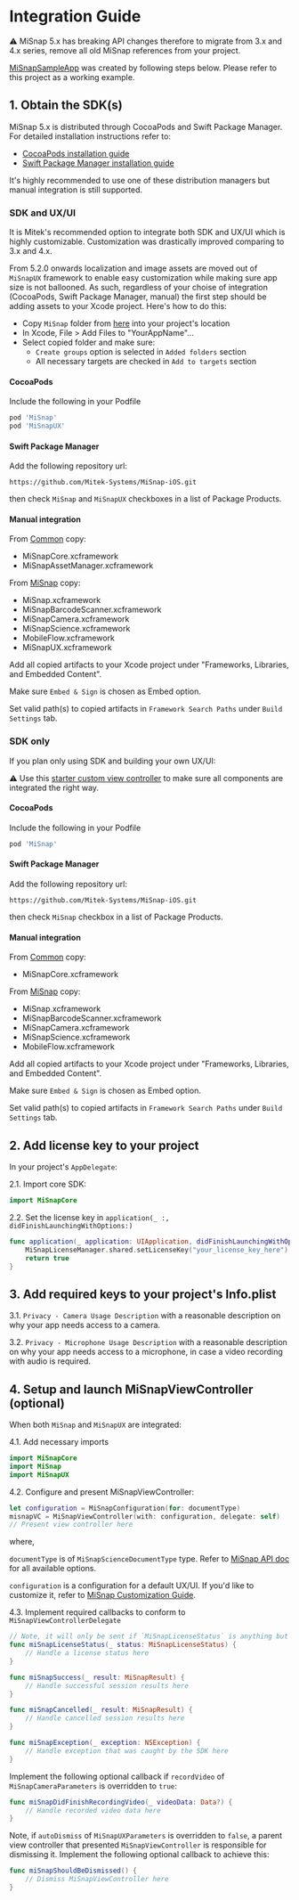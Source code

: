# Integration Guide

:warning: MiSnap 5.x has breaking API changes therefore to migrate from 3.x and 4.x series, remove all old MiSnap references from your project.

[MiSnapSampleApp](../../../Examples/Apps/MiSnap/MiSnapSampleApp) was created by following steps below. Please refer to this project as a working example.

## 1. Obtain the SDK(s)
MiSnap 5.x is distributed through CocoaPods and Swift Package Manager. For detailed installation instructions refer to:
* [CocoaPods installation guide](https://guides.cocoapods.org/using/using-cocoapods.html)
* [Swift Package Manager installation guide](https://developer.apple.com/documentation/swift_packages/adding_package_dependencies_to_your_app)

It's highly recommended to use one of these distribution managers but manual integration is still supported.

### SDK and UX/UI
It is Mitek's recommended option to integrate both SDK and UX/UI which is highly customizable. Customization was drastically improved comparing to 3.x and 4.x.

From 5.2.0 onwards localization and image assets are moved out of `MiSnapUX` framework to enable easy customization while making sure app size is not ballooned. As such, regardless of your choise of integration (CocoaPods, Swift Package Manager, manual) the first step should be adding assets to your Xcode project. Here's how to do this:
* Copy `MiSnap` folder from [here](../../../Assets) into your project's location
* In Xcode, File > Add Files to "YourAppName"...
* Select copied folder and make sure:
    * `Create groups` option is selected in `Added folders` section
    * All necessary targets are checked in `Add to targets` section

#### CocoaPods

Include the following in your Podfile

```Ruby
pod 'MiSnap'
pod 'MiSnapUX'
```
#### Swift Package Manager

Add the following repository url:

`https://github.com/Mitek-Systems/MiSnap-iOS.git`

then check `MiSnap` and `MiSnapUX` checkboxes in a list of Package Products.

#### Manual integration

From [Common](../../../SDKs/Common) copy:
* MiSnapCore.xcframework
* MiSnapAssetManager.xcframework

From [MiSnap](../../../SDKs/MiSnap) copy:
* MiSnap.xcframework
* MiSnapBarcodeScanner.xcframework
* MiSnapCamera.xcframework
* MiSnapScience.xcframework
* MobileFlow.xcframework
* MiSnapUX.xcframework

Add all copied artifacts to your Xcode project under "Frameworks, Libraries, and Embedded Content". 

Make sure `Embed & Sign` is chosen as Embed option.

Set valid path(s) to copied artifacts in `Framework Search Paths` under `Build Settings` tab.

### SDK only

If you plan only using SDK and building your own UX/UI:

:warning: Use this [starter custom view controller](../../../Examples/Snippets/MiSnap/CustomViewController.swift) to make sure all components are integrated the right way.

#### CocoaPods

Include the following in your Podfile

```Ruby
pod 'MiSnap'
```
#### Swift Package Manager

Add the following repository url:

`https://github.com/Mitek-Systems/MiSnap-iOS.git`

then check `MiSnap` checkbox in a list of Package Products.

#### Manual integration

From [Common](../../../SDKs/Common) copy:
* MiSnapCore.xcframework

From [MiSnap](../../../SDKs/MiSnap) copy:
* MiSnap.xcframework
* MiSnapBarcodeScanner.xcframework
* MiSnapCamera.xcframework
* MiSnapScience.xcframework
* MobileFlow.xcframework

Add all copied artifacts to your Xcode project under "Frameworks, Libraries, and Embedded Content". 

Make sure `Embed & Sign` is chosen as Embed option.

Set valid path(s) to copied artifacts in `Framework Search Paths` under `Build Settings` tab.

## 2. Add license key to your project

In your project's `AppDelegate`:

2.1. Import core SDK:
```Swift
import MiSnapCore
```
2.2. Set the license key in `application(_ :, didFinishLaunchingWithOptions:)`

```Swift
func application(_ application: UIApplication, didFinishLaunchingWithOptions launchOptions: [UIApplication.LaunchOptionsKey: Any]?) -> Bool {
    MiSnapLicenseManager.shared.setLicenseKey("your_license_key_here")
    return true
}
```

## 3. Add required keys to your project's Info.plist

3.1. `Privacy - Camera Usage Description` with a reasonable description on why your app needs access to a camera.

3.2. `Privacy - Microphone Usage Description` with a reasonable description on why your app needs access to a microphone, in case a video recording with audio is required.

## 4. Setup and launch MiSnapViewController (optional)

When both `MiSnap` and `MiSnapUX` are integrated:

4.1. Add necessary imports
```Swift
import MiSnapCore
import MiSnap
import MiSnapUX
```
4.2. Configure and present MiSnapViewController:
```Swift
let configuration = MiSnapConfiguration(for: documentType)
misnapVC = MiSnapViewController(with: configuration, delegate: self)
// Present view controller here
```
where,

`documentType` is of `MiSnapScienceDocumentType` type. Refer to [MiSnap API doc](https://htmlpreview.github.io/?https://github.com/Mitek-Systems/MiSnap-iOS/blob/main/Docs/API/MiSnap/MiSnap/Enums/MiSnapScienceDocumentType.html) for all available options.

`configuration` is a configuration for a default UX/UI. If you'd like to customize it, refer to [MiSnap Customization Guide](customization_guide.md).

4.3. Implement required callbacks to conform to `MiSnapViewControllerDelegate`

```Swift
// Note, it will only be sent if `MiSnapLicenseStatus` is anything but `.valid`
func miSnapLicenseStatus(_ status: MiSnapLicenseStatus) {
    // Handle a license status here
}

func miSnapSuccess(_ result: MiSnapResult) {
    // Handle successful session results here
}

func miSnapCancelled(_ result: MiSnapResult) {
    // Handle cancelled session results here 
}

func miSnapException(_ exception: NSException) {
    // Handle exception that was caught by the SDK here
}
```
Implement the following optional callback if `recordVideo` of `MiSnapCameraParameters` is overridden to `true`:
```Swift
func miSnapDidFinishRecordingVideo(_ videoData: Data?) {
    // Handle recorded video data here
}
```
Note, if `autoDismiss` of `MiSnapUXParameters` is overridden to `false`, a parent view controller that presented `MiSnapViewController` is responsible for dismissing it. Implement the following optional callback to achieve this:
```Swift
func miSnapShouldBeDismissed() {
    // Dismiss MiSnapViewController here
}
```